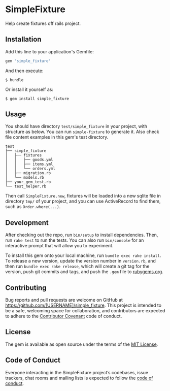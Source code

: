 # SimpleFixture

Help create fixtures off rails project.

## Installation

Add this line to your application's Gemfile:

```ruby
gem 'simple_fixture'
```

And then execute:

    $ bundle

Or install it yourself as:

    $ gem install simple_fixture

## Usage

You should have directory `test/simple_fixture` in your project, with structure as below. You can run `simple-fixture` to generate it. Also check file content examples in this gem's test directory.

```
test
├── simple_fixture
│   ├── fixtures
│   │   ├── goods.yml
│   │   ├── items.yml
│   │   └── orders.yml
│   ├── migration.rb
│   └── models.rb
├── your_gem_test.rb
└── test_helper.rb
```

Then call `SimpleFixture.new`, fixtures will be loaded into a new sqlite file in directory `tmp/` of your project, and you can use ActiveRecord to find them, such as `Order.where(...)`.

## Development

After checking out the repo, run `bin/setup` to install dependencies. Then, run `rake test` to run the tests. You can also run `bin/console` for an interactive prompt that will allow you to experiment.

To install this gem onto your local machine, run `bundle exec rake install`. To release a new version, update the version number in `version.rb`, and then run `bundle exec rake release`, which will create a git tag for the version, push git commits and tags, and push the `.gem` file to [rubygems.org](https://rubygems.org).

## Contributing

Bug reports and pull requests are welcome on GitHub at https://github.com/[USERNAME]/simple_fixture. This project is intended to be a safe, welcoming space for collaboration, and contributors are expected to adhere to the [Contributor Covenant](http://contributor-covenant.org) code of conduct.

## License

The gem is available as open source under the terms of the [MIT License](https://opensource.org/licenses/MIT).

## Code of Conduct

Everyone interacting in the SimpleFixture project’s codebases, issue trackers, chat rooms and mailing lists is expected to follow the [code of conduct](https://github.com/[USERNAME]/simple_fixture/blob/master/CODE_OF_CONDUCT.md).
